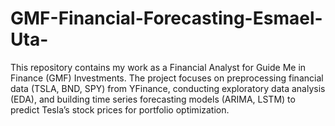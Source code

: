 # GMF-Financial-Forecasting-Esmael-Uta-
This repository contains my work as a Financial Analyst for Guide Me in Finance (GMF) Investments. The project focuses on preprocessing financial data (TSLA, BND, SPY) from YFinance, conducting exploratory data analysis (EDA), and building time series forecasting models (ARIMA, LSTM) to predict Tesla’s stock prices for portfolio optimization.
